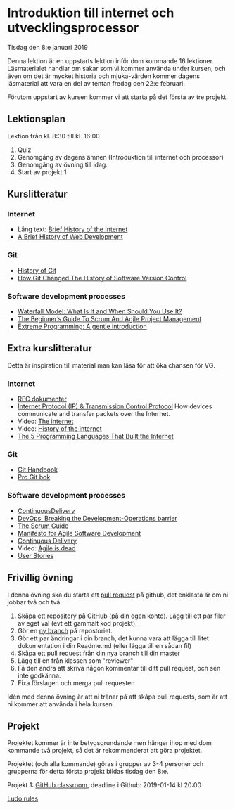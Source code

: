 # Introduktion till internet och utvecklingsprocessor

Tisdag den 8:e januari 2019

Denna lektion är en uppstarts lektion inför dom kommande 16 lektioner. Läsmaterialet handlar om sakar som vi kommer använda under kursen, och även om det är mycket historia och mjuka-värden kommer dagens läsmaterial att vara en del av tentan fredag den 22:e februari. 

Förutom uppstart av kursen kommer vi att starta på det första av tre projekt.

## Lektionsplan
Lektion från kl. 8:30 till kl. 16:00

1. Quiz
1. Genomgång av dagens ämnen (Introduktion till internet och processor)
1. Genomgång av övning till idag.
1. Start av projekt 1

## Kurslitteratur
### Internet

* Lång text: [Brief History of the Internet](https://www.internetsociety.org/internet/history-internet/brief-history-internet/)
* [A Brief History of Web Development](https://www.techopedia.com/2/31579/networks/a-brief-history-of-web-development)

### Git

* [History of Git](https://hackaday.com/2017/05/11/history-of-git/)
* [How Git Changed The History of Software Version Control](https://hackernoon.com/how-git-changed-the-history-of-software-version-control-5f2c0a0850df)

### Software development processes

* [Waterfall Model: What Is It and When Should You Use It?](https://airbrake.io/blog/sdlc/waterfall-model)
* [The Beginner’s Guide To Scrum And Agile Project Management](https://blog.trello.com/beginners-guide-scrum-and-agile-project-management)
* [Extreme Programming: A gentle introduction](http://www.extremeprogramming.org/)

## Extra kurslitteratur
Detta är inspiration till material man kan läsa för att öka chansen för VG.

### Internet

* [RFC dokumenter](https://www.rfc-editor.org/rfc-index.html)
* [Internet Protocol (IP) & Transmission Control Protocol](https://www.cloudflare.com/learning/ddos/glossary/tcp-ip/) How devices communicate and transfer packets over the Internet.
* Video: [The internet](https://www.youtube.com/watch?v=iDbyYGrswtg)
* Video: [History of the internet](https://www.youtube.com/watch?v=9hIQjrMHTv4)
* [The 5 Programming Languages That Built the Internet](https://www.techopedia.com/2/25666/internet/the-6-programming-languages-that-built-the-internet)

### Git

* [Git Handbook](https://guides.github.com/introduction/git-handbook/)
* [Pro Git bok](https://git-scm.com/book/en/v2)

### Software development processes

* [ContinuousDelivery](https://martinfowler.com/bliki/ContinuousDelivery.html)
* [DevOps: Breaking the Development-Operations barrier](https://www.atlassian.com/devops)
* [The Scrum Guide](https://www.scrumguides.org/scrum-guide.html)
* [Manifesto for Agile Software Development](https://agilemanifesto.org/)
* [Continuous Delivery](https://continuousdelivery.com/)
* Video: [Agile is dead](https://www.youtube.com/watch?v=a-BOSpxYJ9M)
* [User Stories](https://www.mountaingoatsoftware.com/agile/user-stories)

## Frivillig övning
I denna övning ska du starta ett [pull request](https://help.github.com/articles/creating-a-pull-request/) på github, det enklasta är om ni jobbar två och två.

1. Skåpa ett repository på GitHub (på din egen konto). Lägg till ett par filer av eget val (evt ett gammalt kod projekt).
1. Gör en [ny branch](https://github.com/Kunena/Kunena-Forum/wiki/Create-a-new-branch-with-git-and-manage-branches) på repostoriet.
1. Gör ett par ändringar i din branch, det kunna vara att lägga till litet dokumentation i din Readme.md (eller lägga till en sådan fil)
1. Skåpa ett pull request från din nya branch till din master
1. Lägg till en från klassen som "reviewer"
1. Få den andra att skriva någon kommentar till ditt pull request, och sen inte godkänna.
1. Fixa förslagen och merga pull requesten

Idén med denna övning är att ni tränar på att skåpa pull requests, som är att ni kommer att använda i hela kursen.

## Projekt
Projektet kommer är inte betygsgrundande men hänger ihop med dom kommande två projekt, så det är rekommenderat att göra projektet.

Projektet (och alla kommande) göras i grupper av 3-4 personer och grupperna för detta första projekt bildas tisdag den 8:e.

Projekt 1: [GitHub classroom](https://classroom.github.com/g/WsJnv7W7), deadline i Github: 2019-01-14 kl 20:00

[Ludo rules](https://www.mastersofgames.com/rules/ludo-rules-instructions-guide.htm)
